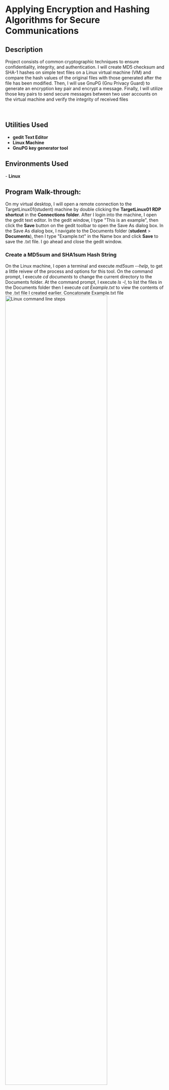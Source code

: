 <h1>Applying Encryption and Hashing Algorithms for Secure Communications</h1>
<h2>Description</h2>
<p>Project consists of common cryptographic techniques to ensure confidentiality, integrity, and authentication. I will create MD5 checksum and SHA-1 hashes on simple text files on a Linux virtual
machine (VM) and compare the hash values of the original files with those generated after the file has been modified. Then, I will use GnuPG (Gnu Privacy Guard) to generate an encryption key pair and encrypt a message. Finally, I will utilize those key pairs to send secure messages between two user accounts on the virtual machine and verify the integrity of received files</p>
<br />
<h2>Utilities Used</h2>

- <b>gedit Text Editor</b>
- <b>Linux Machine</b>
- <b>GnuPG key generator tool</b>
<h2>Environments Used</h2>
- <b>Linux </b>

<h2>Program Walk-through:</h2>
On my virtual desktop, I will open a remote connection to the TargetLinux01(student) machine by double clicking the <b>TargetLinux01 RDP shortcut</b> in the <b>Connections folder</b>. After I login into the machine, I open the gedit text editor. In the gedit window, I type "This is an example", then click the <b>Save</b> button on the gedit toolbar to open the Save As dialog box. In the Save As dialog box, I navigate to the Documents folder (<b>student</b> > <b>Documents</b>), then I type "Example.txt" in the Name box and click <b>Save</b> to save the .txt file. I go ahead and close the gedit window.
<h3>Create a MD5sum and SHA1sum Hash String</h3>
On the Linux machine, I open a terminal and execute <i>md5sum --help</i>, to get a little reivew of the process and options for this tool. On the command prompt, I execute <i>cd documents</i> to change the current directory to the Documents folder.
At the command prompt, I execute <i>ls -l</i>, to list the files in the Documents folder then I execute <i>cat Example.txt</i> to view the contents of the .txt file I created earlier.
Concatonate Example.txt file <br/>
<img src="https://i.imgur.com/BPp9Yg7.png" height="80%" width="80%" alt="Linux command line steps"/>
<br />
Still at the command prompt, I execute <i>md5sum Example.txt</i> to create an MD5sum hash string for the Example.txt file. This tool return a string of hexadecimal numbers that will be unique to my file on this virtual session.
<br/>
<img src="https://i.imgur.com/xaZZdKe.png" height="80%" width="80%" alt="Linux command line steps"/>
<br />
At the command prompt, I execute <i>md5sum Example.txt > Example.txt.md5</i> to store the MD5sum hash string for the Example.txt file in a new file. I continue and execute <i>ls</i> to list the files in the student folder and verify that the new Example.txt.md5 file has been added to the Documents folder.
At the command prompt, I execute <i>cat Example.txt.md5</i> to view the contents of the file. It is the same MD5sum hash string I created earlier, as shown below.
<br/>
<img src="https://i.imgur.com/fNXwx4X.png" height="80%" width="80%" alt="Linux command line steps"/>
<br />
Back at the command prompt, I execute <i>md5sum -c Example.txt.md5</i> to check the MD5sum hash created for the Example.txt file. If the file has not been modified, the system will display the words "Example.txt: OK (shown above), indicating that the hash is the same for both. Now, at the command prompt I execute <i>sha1sum Example.txt</i> to create a SHA1sum hash string for the Example.txt file. The tool will return a sting of hexadecimal numbers that will be unique to that file only.
<br/>
<img src="https://i.imgur.com/EttNMpk.png" height="80%" width="80%" alt="Linux command line steps"/>
<br />
Returning to the command prompt, I execute <i>sha1sum Example.txt > Example.txt.sha1</i> to store the SHA1sum hash string for the Example.txt file in a new sha1 file. I want to verify that the new Example.txt.sha1 file has been added to the Documents folder. I execute <i>ls</i> to list the files in the student folder. Next, I execute <i>cat Example.txt.sha1</i> to view the contents of the Example.txt.sha1 file and I see the same string hexadecimal characters created earlier.
<br/>
<img src="https://i.imgur.com/twwM8aT.png" height="80%" width="80%" alt="Linux command line steps"/>
<br />
Next, I execute <i>sha1sum Example.txt.sha1</i> to check the SHA1sum created for the Example.txt file. If the file has not been modified, the system will display "Example.txt: OK", indicating that the SHA1sum hash is the same for both.
<br/>
<h3>Modify a File and Verify Hash Values</h3>
At the command prompt, I execute <i>echo Jacob >> Example.txt</i> to add my name at the end of the Example.txt file, modifying its contents. Next, I execute <i>cat Example.txt</i> to view the contents of the modified .txt file. Back at the command prompt, I execute <i>md5sum Example.txt</i> to create an MD5sum hash string for that modified Example.txt file. The command will return a string of hexidecimal numbers that does not match the original string created from the orginal Example.txt file.
<br/>
<img src="https://i.imgur.com/x7wgYte.png" height="80%" width="80%" alt="Linux command line steps"/>
<br />
At the command prompt, I execute <i>sha1sum Example.txt</i> to create a SHA1sum hash string for the modified Example.txt file, returning a new hash string of hexidecimal numbers, different than the orginal string from the original Example.txt file.
<br/>
<img src="https://i.imgur.com/54bFjie.png" height="80%" width="80%" alt="Linux command line steps"/>
<h3>Generate GnuPG Keys</h3>
